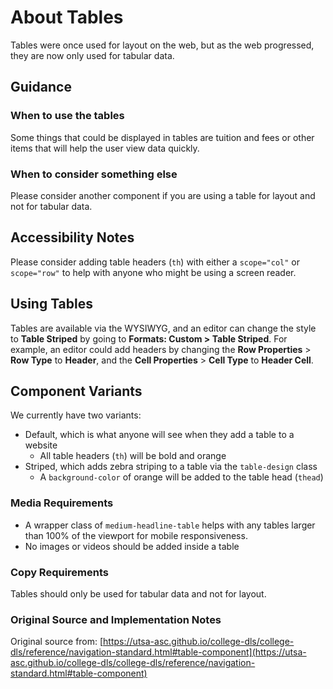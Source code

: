 # About Tables
Tables were once used for layout on the web, but as the web progressed, they are now only used for tabular data. 
## Guidance

### When to use the tables
Some things that could be displayed in tables are tuition and fees or other items that will help the user view data quickly. 

### When to consider something else
Please consider another component if you are using a table for layout and not for tabular data.
## Accessibility Notes
Please consider adding table headers (`th`) with either a `scope="col"` or `scope="row"` to help with anyone who might be using a screen reader. 
## Using Tables
Tables are available via the WYSIWYG, and an editor can change the style to **Table Striped** by going to **Formats: Custom > Table Striped**. For example, an editor could add headers by changing the **Row Properties** > **Row Type** to **Header**, and the **Cell Properties** > **Cell Type** to **Header Cell**. 
## Component Variants
We currently have two variants:
- Default, which is what anyone will see when they add a table to a website
    - All table headers (`th`) will be bold and orange
- Striped, which adds zebra striping to a table via the `table-design` class
    - A `background-color` of orange will be added to the table head (`thead`)

### Media Requirements
- A wrapper class of `medium-headline-table` helps with any tables larger than 100% of the viewport for mobile responsiveness.
- No images or videos should be added inside a table 

### Copy Requirements
Tables should only be used for tabular data and not for layout. 

### Original Source and Implementation Notes
Original source from: [https://utsa-asc.github.io/college-dls/college-dls/reference/navigation-standard.html#table-component](https://utsa-asc.github.io/college-dls/college-dls/reference/navigation-standard.html#table-component)